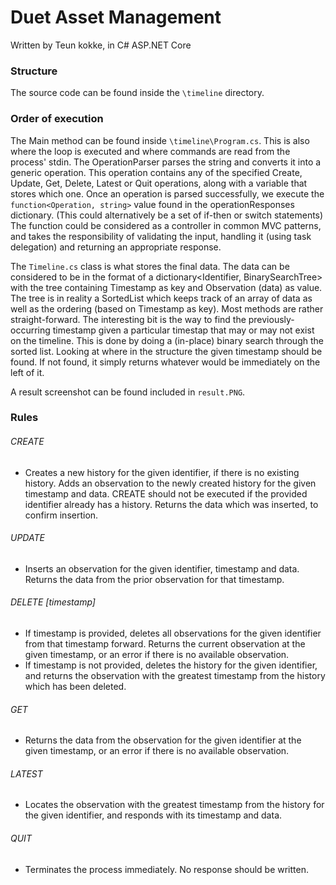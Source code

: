 # Duet Asset Management 
Written by Teun kokke, in C# ASP.NET Core

### Structure
The source code can be found inside the `\timeline` directory.

### Order of execution
The Main method can be found inside `\timeline\Program.cs`. This is also where the loop is executed and where commands are read from the process' stdin.
The OperationParser parses the string and converts it into a generic operation. This operation contains any of the specified Create, Update, Get, Delete, Latest or Quit operations, along with a variable that stores which one.
Once an operation is parsed successfully, we execute the `function<Operation, string>` value found in the operationResponses dictionary. (This could alternatively be a set of if-then or switch statements)
The function could be considered as a controller in common MVC patterns, and takes the responsibility of validating the input, handling it (using task delegation) and returning an appropriate response.

The `Timeline.cs` class is what stores the final data. The data can be considered to be in the format of a dictionary<Identifier, BinarySearchTree> with the tree containing Timestamp as key and Observation (data) as value. The tree is in reality a SortedList which keeps track of an array of data as well as the ordering (based on Timestamp as key). Most methods are rather straight-forward. The interesting bit is the way to find the previously-occurring timestamp given a particular timestap that may or may not exist on the timeline.
This is done by doing a (in-place) binary search through the sorted list. Looking at where in the structure the given timestamp should be found. If not found, it simply returns whatever would be immediately on the left of it.

A result screenshot can be found included in `result.PNG`.

### Rules

###### CREATE <id> <timestamp> <data>
   - Creates a new history for the given identifier, if there is no existing history. Adds an 
       observation to the newly created history for the given timestamp and data. CREATE should
       not be executed if the provided identifier already has a history. Returns the data which 
       was inserted, to confirm insertion. 
       
###### UPDATE <id> <timestamp> <data>
   - Inserts an observation for the given identifier, timestamp and data. Returns the data from 
       the prior observation for that timestamp. 
       
###### DELETE <id> [timestamp]
   - If timestamp is provided, deletes all observations for the given identifier from that 
       timestamp forward. Returns the current observation at the given timestamp, or an error if 
       there is no available observation. 
   - If timestamp is not provided, deletes the history for the given identifier, and returns
       the observation with the greatest timestamp from the history which has been deleted. 

###### GET <id> <timestamp>
   - Returns the data from the observation for the given identifier at the given timestamp, or
       an error if there is no available observation. 
       
###### LATEST <id>
   - Locates the observation with the greatest timestamp from the history for the given identifier,
       and responds with its timestamp and data. 

###### QUIT
   - Terminates the process immediately. No response should be written. 